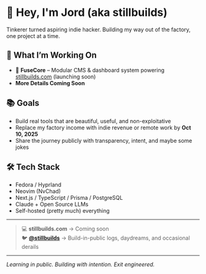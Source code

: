 # 👋 Hey, I'm Jord (aka stillbuilds)

Tinkerer turned aspiring indie hacker. Building my way out of the factory, one project at a time.

## 🔨 What I’m Working On

- 🧱 **FuseCore** – Modular CMS & dashboard system powering [stillbuilds.com](https://stillbuilds.com) (launching soon)
- **More Details Coming Soon**

## 📚 Goals

- Build real tools that are beautiful, useful, and non-exploitative
- Replace my factory income with indie revenue or remote work by **Oct 10, 2025**
- Share the journey publicly with transparency, intent, and maybe some jokes

## 🛠️ Tech Stack

- Fedora / Hyprland
- Neovim (NvChad)
- Next.js / TypeScript / Prisma / PostgreSQL
- Claude + Open Source LLMs
- Self-hosted (pretty much) everything

---

> 💻 **stillbuilds.com** → Coming soon  
> 🐦 **[@stillbuilds](https://twitter.com/stillbuilds)** → Build-in-public logs, daydreams, and occasional derails

---

_Learning in public. Building with intention. Exit engineered._  
